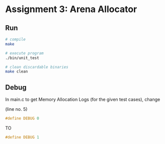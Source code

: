 # Assignment 3: Arena Allocator

## Run

```bash
# compile
make

# execute program
./bin/unit_test

# clean discardable binaries
make clean
```

## Debug

In main.c to get Memory Allocation Logs (for the given test cases), change

(line no. 5)

```C
#define DEBUG 0
```

TO

```C
#define DEBUG 1
```
